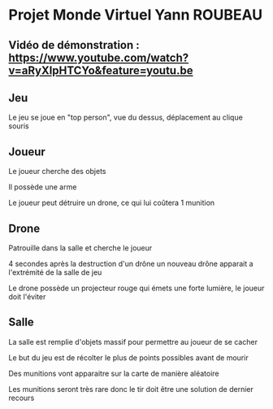 # Projet Monde Virtuel Yann ROUBEAU

## Vidéo de démonstration : https://www.youtube.com/watch?v=aRyXIpHTCYo&feature=youtu.be

## Jeu

Le jeu se joue en "top person", vue du dessus, déplacement au clique souris

## Joueur

Le joueur cherche des objets

Il possède une arme

Le joueur peut détruire un drone, ce qui lui coûtera 1 munition

## Drone

Patrouille dans la salle et cherche le joueur

4 secondes après la destruction d'un drône un nouveau drône apparait a l'extrémité de la salle de jeu

Le drone possède un projecteur rouge qui émets une forte lumière, le joueur doit l'éviter

## Salle

La salle est remplie d'objets massif pour permettre au joueur de se cacher

Le but du jeu est de récolter le plus de points possibles avant de mourir

Des munitions vont apparaitre sur la carte de manière aléatoire

Les munitions seront très rare donc le tir doit être une solution de dernier recours

